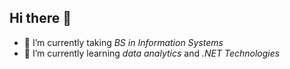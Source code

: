 ## Hi there 👋

- 🔭 I’m currently taking *BS in Information Systems*
- 🌱 I’m currently learning *data analytics* and *.NET Technologies*
